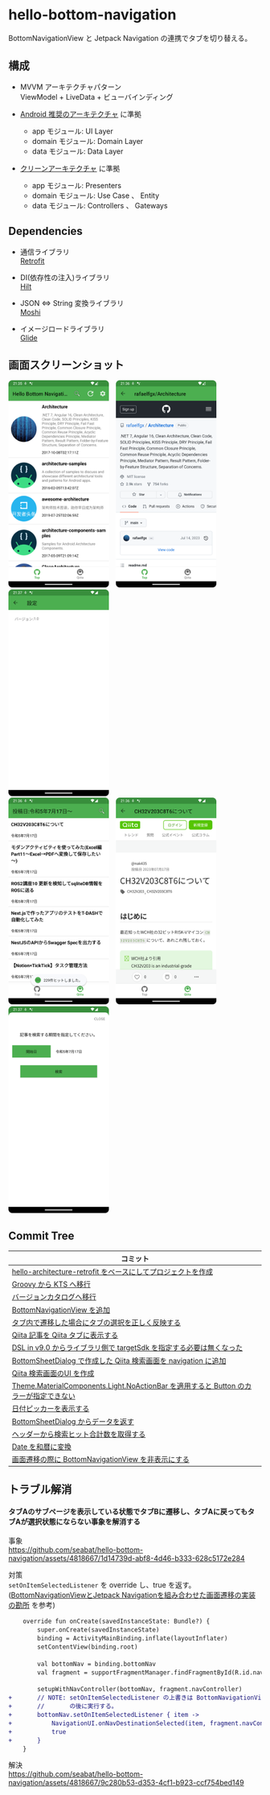 # hello-bottom-navigation

BottomNavigationView と Jetpack Navigation の連携でタブを切り替える。


## 構成

* MVVM アーキテクチャパターン  
  ViewModel + LiveData + ビューバインディング

* [Android 推奨のアーキテクチャ](https://developer.android.com/jetpack/guide?hl=ja) に準拠  
    * app モジュール: UI Layer
    * domain モジュール: Domain Layer
    * data モジュール: Data Layer

* [クリーンアーキテクチャ](https://www.amazon.co.jp/exec/obidos/ASIN/4048930656/maple036-22/) に準拠  
    * app モジュール: Presenters
    * domain モジュール: Use Case 、 Entity
    * data モジュール: Controllers 、 Gateways


## Dependencies

* 通信ライブラリ  
  [Retrofit](https://square.github.io/retrofit/)

* DI(依存性の注入)ライブラリ  
  [Hilt](https://dagger.dev/hilt/) 
  
* JSON <=> String 変換ライブラリ  
  [Moshi](https://github.com/square/moshi/tree/master)

* イメージロードライブラリ  
  [Glide](https://github.com/bumptech/glide)  


## 画面スクリーンショット

<img src="images/top.png" width="200">　<img src="images/repo_detail.png" width="200">　<img src="images/setting.png" width="200">  
<img src="images/qiita_list.png" width="200">　<img src="images/qiita_detail.png" width="200">　<img src="images/qiita_search.png" width="200">


## Commit Tree

|コミット |
|----------------|
|[hello-architecture-retrofit をベースにしてプロジェクトを作成](https://github.com/seabat/hello-bottom-navigation/commit/62fe40067628b1238118a89d782a08013ecd5e55)
|[Groovy から KTS へ移行](https://github.com/seabat/hello-bottom-navigation/commit/82ddd3c951627e89b206d9aea18ef35cfdc34d01) |
|[バージョンカタログへ移行](https://github.com/seabat/hello-bottom-navigation/commit/1b0376a4f10f7c65d72bca7cd228666422c540f8)|
|[BottomNavigationView を追加](https://github.com/seabat/hello-bottom-navigation/commit/1c04d7c6fc093946654e15d6ec0f8ba41c587256)|
|[タブ内で遷移した場合にタブの選択を正しく反映する](https://github.com/seabat/hello-bottom-navigation/commit/06d5baf995c09a26549684e09837c805d983d482)|
|[Qiita 記事を Qiita タブに表示する](https://github.com/seabat/hello-bottom-navigation/commit/048c1d93544e2c37f7016588bb1beadc9a4c8279)|
|[DSL in v9.0 からライブラリ側で targetSdk を指定する必要は無くなった](https://github.com/seabat/hello-bottom-navigation/commit/eb5d071cc3188ffa45387088af2ed0fa787f7918)|
|[BottomSheetDialog で作成した Qiita 検索画面を navigation に追加](https://github.com/seabat/hello-bottom-navigation/commit/92076328243739d0b7b2844be3be9e331abdf656)|
|[Qiita 検索画面のUI を作成](https://github.com/seabat/hello-bottom-navigation/commit/f2fbdcec91d73a0582f522aaaa19acafb229004a)|
|[Theme.MaterialComponents.Light.NoActionBar を適用すると Button のカラーが指定できない](https://github.com/seabat/hello-bottom-navigation/commit/6a0575b992b869320ab51d518be1e07fb233ca47)|
|[日付ピッカーを表示する](https://github.com/seabat/hello-bottom-navigation/commit/19f177eb49948c85c96197d7866045616338755e)|
|[BottomSheetDialog からデータを返す](https://github.com/seabat/hello-bottom-navigation/commit/1d302ea67d1cdfaf17daf99c96ccf28f24ae45d3)|
|[ヘッダーから検索ヒット合計数を取得する](https://github.com/seabat/hello-bottom-navigation/commit/ed79c00be896ceb567e2261660e96ab56e740c59)|
|[Date を和暦に変換](https://github.com/seabat/hello-bottom-navigation/commit/13d6e88344a60538d79a19fc4214f17b441345ed)|
|[画面遷移の際に BottomNavigationView を非表示にする](https://github.com/seabat/hello-bottom-navigation/commit/f9838c342df0d022c5d37a31b3b40e2b2c9a603b)|


## トラブル解消

#### タブAのサブページを表示している状態でタブBに遷移し、タブAに戻ってもタブAが選択状態にならない事象を解消する

事象  
https://github.com/seabat/hello-bottom-navigation/assets/4818667/1d14739d-abf8-4d46-b333-628c5172e284

対策  
`setOnItemSelectedListener` を override し、true
を返す。([BottomNavigationViewとJetpack Navigationを組み合わせた画面遷移の実装の勘所](https://inside.luchegroup.com/entry/2023/05/08/113236)
を参考)

```diff
    override fun onCreate(savedInstanceState: Bundle?) {
        super.onCreate(savedInstanceState)
        binding = ActivityMainBinding.inflate(layoutInflater)
        setContentView(binding.root)

        val bottomNav = binding.bottomNav
        val fragment = supportFragmentManager.findFragmentById(R.id.nav_host_fragment) as NavHostFragment

        setupWithNavController(bottomNav, fragment.navController)
+       // NOTE: setOnItemSelectedListener の上書きは BottomNavigationView#setupWithNavController
+       //       の後に実行する。
+       bottomNav.setOnItemSelectedListener { item ->
+           NavigationUI.onNavDestinationSelected(item, fragment.navController)
+           true
+       }
    }
```

解決  
https://github.com/seabat/hello-bottom-navigation/assets/4818667/9c280b53-d353-4cf1-b923-ccf754bed149

